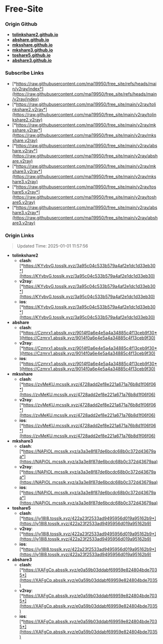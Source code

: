 # Free-Site

### Origin Github

- [**tolinkshare2.github.io**](https://github.com/tolinkshare2/tolinkshare2.github.io)
- [**abshare.github.io**](https://github.com/abshare/abshare.github.io)
- [**mksshare.github.io**](https://github.com/mksshare/mksshare.github.io)
- [**mkshare3.github.io**](https://github.com/mkshare3/mkshare3.github.io)
- [**toshare5.github.io**](https://github.com/toshare5/toshare5.github.io)
- [**abshare3.github.io**](https://github.com/abshare3/abshare3.github.io)

### Subscribe Links

- [*https://raw.githubusercontent.com/mai19950/free_site/refs/heads/main/v2ray/index*](https://raw.githubusercontent.com/mai19950/free_site/refs/heads/main/v2ray/index)
- [*https://raw.githubusercontent.com/mai19950/free_site/main/v2ray/tolinkshare2.v2ray*](https://raw.githubusercontent.com/mai19950/free_site/main/v2ray/tolinkshare2.v2ray)
- [*https://raw.githubusercontent.com/mai19950/free_site/main/v2ray/mksshare.v2ray*](https://raw.githubusercontent.com/mai19950/free_site/main/v2ray/mksshare.v2ray)
- [*https://raw.githubusercontent.com/mai19950/free_site/main/v2ray/abshare.v2ray*](https://raw.githubusercontent.com/mai19950/free_site/main/v2ray/abshare.v2ray)
- [*https://raw.githubusercontent.com/mai19950/free_site/main/v2ray/mkshare3.v2ray*](https://raw.githubusercontent.com/mai19950/free_site/main/v2ray/mkshare3.v2ray)
- [*https://raw.githubusercontent.com/mai19950/free_site/main/v2ray/toshare5.v2ray*](https://raw.githubusercontent.com/mai19950/free_site/main/v2ray/toshare5.v2ray)
- [*https://raw.githubusercontent.com/mai19950/free_site/main/v2ray/abshare3.v2ray*](https://raw.githubusercontent.com/mai19950/free_site/main/v2ray/abshare3.v2ray)

### Origin Links

> Updated Time: 2025-01-01 11:57:56

- **tolinkshare2**
  - **clash**: [*https://KYvbvG.tosslk.xyz/3a95c04c533b579a4af2e1dc1d33eb30*](https://KYvbvG.tosslk.xyz/3a95c04c533b579a4af2e1dc1d33eb30)
  - **v2ray**: [*https://KYvbvG.tosslk.xyz/3a95c04c533b579a4af2e1dc1d33eb30*](https://KYvbvG.tosslk.xyz/3a95c04c533b579a4af2e1dc1d33eb30)
  - **ios**: [*https://KYvbvG.tosslk.xyz/3a95c04c533b579a4af2e1dc1d33eb30*](https://KYvbvG.tosslk.xyz/3a95c04c533b579a4af2e1dc1d33eb30)
- **abshare**
  - **clash**: [*https://Czmrx1.absslk.xyz/9014f0a6e4e5a4a34885c4f13ceb9f30*](https://Czmrx1.absslk.xyz/9014f0a6e4e5a4a34885c4f13ceb9f30)
  - **v2ray**: [*https://Czmrx1.absslk.xyz/9014f0a6e4e5a4a34885c4f13ceb9f30*](https://Czmrx1.absslk.xyz/9014f0a6e4e5a4a34885c4f13ceb9f30)
  - **ios**: [*https://Czmrx1.absslk.xyz/9014f0a6e4e5a4a34885c4f13ceb9f30*](https://Czmrx1.absslk.xyz/9014f0a6e4e5a4a34885c4f13ceb9f30)
- **mksshare**
  - **clash**: [*https://zvMeKU.mcsslk.xyz/4728add2ef8e221a671a76b8d1f06f06*](https://zvMeKU.mcsslk.xyz/4728add2ef8e221a671a76b8d1f06f06)
  - **v2ray**: [*https://zvMeKU.mcsslk.xyz/4728add2ef8e221a671a76b8d1f06f06*](https://zvMeKU.mcsslk.xyz/4728add2ef8e221a671a76b8d1f06f06)
  - **ios**: [*https://zvMeKU.mcsslk.xyz/4728add2ef8e221a671a76b8d1f06f06*](https://zvMeKU.mcsslk.xyz/4728add2ef8e221a671a76b8d1f06f06)
- **mkshare3**
  - **clash**: [*https://NAPiOL.mcsslk.xyz/a3a3e8f87de6bcdc68b0c372d43679aa*](https://NAPiOL.mcsslk.xyz/a3a3e8f87de6bcdc68b0c372d43679aa)
  - **v2ray**: [*https://NAPiOL.mcsslk.xyz/a3a3e8f87de6bcdc68b0c372d43679aa*](https://NAPiOL.mcsslk.xyz/a3a3e8f87de6bcdc68b0c372d43679aa)
  - **ios**: [*https://NAPiOL.mcsslk.xyz/a3a3e8f87de6bcdc68b0c372d43679aa*](https://NAPiOL.mcsslk.xyz/a3a3e8f87de6bcdc68b0c372d43679aa)
- **toshare5**
  - **clash**: [*https://jy18l8.tosslk.xyz/422a23f2533ad9495956d019a95162b9*](https://jy18l8.tosslk.xyz/422a23f2533ad9495956d019a95162b9)
  - **v2ray**: [*https://jy18l8.tosslk.xyz/422a23f2533ad9495956d019a95162b9*](https://jy18l8.tosslk.xyz/422a23f2533ad9495956d019a95162b9)
  - **ios**: [*https://jy18l8.tosslk.xyz/422a23f2533ad9495956d019a95162b9*](https://jy18l8.tosslk.xyz/422a23f2533ad9495956d019a95162b9)
- **abshare3**
  - **clash**: [*https://XAFgCp.absslk.xyz/e0a59b03ddabf69959e824804bde7035*](https://XAFgCp.absslk.xyz/e0a59b03ddabf69959e824804bde7035)
  - **v2ray**: [*https://XAFgCp.absslk.xyz/e0a59b03ddabf69959e824804bde7035*](https://XAFgCp.absslk.xyz/e0a59b03ddabf69959e824804bde7035)
  - **ios**: [*https://XAFgCp.absslk.xyz/e0a59b03ddabf69959e824804bde7035*](https://XAFgCp.absslk.xyz/e0a59b03ddabf69959e824804bde7035)
